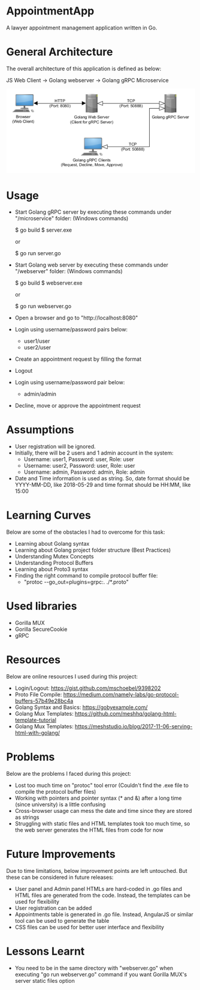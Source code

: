 # AppointmentApp
A lawyer appointment management application written in Go.

# General Architecture
The overall architecture of this application is defined as below:

JS Web Client -> Golang webserver -> Golang gRPC Microservice

![Overall Architecture](https://raw.githubusercontent.com/olguncengiz/AppointmentApp/master/Architecture.png)

# Usage
- Start Golang gRPC server by executing these commands under "/microservice" folder: (Windows commands)
	
	$ go build
	$ server.exe

	or 

	$ go run server.go

- Start Golang web server by executing these commands under "/webserver" folder: (Windows commands)
	
	$ go build
	$ webserver.exe

	or

	$ go run webserver.go

- Open a browser and go to "http://localhost:8080"
- Login using username/password pairs below:
	* user1/user
	* user2/user
- Create an appointment request by filling the format
- Logout
- Login using username/password pair below:
	* admin/admin
- Decline, move or approve the appointment request

# Assumptions
- User registration will be ignored.
- Initially, there will be 2 users and 1 admin account in the system:
  + Username: user1, Password: user, Role: user
  + Username: user2, Password: user, Role: user
  + Username: admin, Password: admin, Role: admin
- Date and Time information is used as string. So, date format should be YYYY-MM-DD, like 2018-05-29 and time format should be HH:MM, like 15:00

# Learning Curves
Below are some of the obstacles I had to overcome for this task:
- Learning about Golang syntax
- Learning about Golang project folder structure (Best Practices)
- Understanding Mutex Concepts
- Understanding Protocol Buffers
- Learning about Proto3 syntax
- Finding the right command to compile protocol buffer file: 
  + "protoc --go_out=plugins=grpc:. ./*.proto"

# Used libraries
- Gorilla MUX
- Gorilla SecureCookie
- gRPC  

# Resources
Below are online resources I used during this project:
- Login/Logout: https://gist.github.com/mschoebel/9398202
- Proto File Compile: https://medium.com/namely-labs/go-protocol-buffers-57b49e28bc4a
- Golang Syntax and Basics: https://gobyexample.com/
- Golang Mux Templates: https://github.com/meshhq/golang-html-template-tutorial
- Golang Mux Templates: https://meshstudio.io/blog/2017-11-06-serving-html-with-golang/

# Problems
Below are the problems I faced during this project:
- Lost too much time on "protoc" tool error (Couldn't find the .exe file to compile the protocol buffer files)
- Working with pointers and pointer syntax (* and &) after a long time (since university) is a little confusing
- Cross-browser usage can mess the date and time since they are stored as strings
- Struggling with static files and HTML templates took too much time, so the web server generates the HTML files from code for now

# Future Improvements
Due to time limitations, below improvement points are left untouched. But these can be considered in future releases:
- User panel and Admin panel HTMLs are hard-coded in .go files and HTML files are generated from the code. Instead, the templates can be used for flexibility
- User registration can be added
- Appointments table is generated in .go file. Instead, AngularJS or similar tool can be used to generate the table
- CSS files can be used for better user interface and flexibility

# Lessons Learnt
- You need to be in the same directory with "webserver.go" when executing "go run webserver.go" command if you want Gorilla MUX's server static files option
